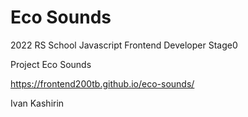 # Eco Sounds

2022 RS School Javascript Frontend Developer Stage0

Project Eco Sounds

https://frontend200tb.github.io/eco-sounds/

Ivan Kashirin
